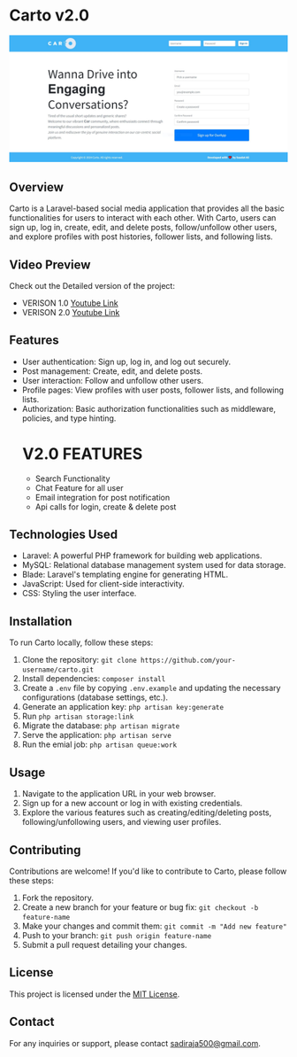 # Carto v2.0
![Carto ](public/carto-thumnail.JPG)

## Overview

Carto is a Laravel-based social media application that provides all the basic functionalities for users to interact with each other. With Carto, users can sign up, log in, create, edit, and delete posts, follow/unfollow other users, and explore profiles with post histories, follower lists, and following lists.

## Video Preview
Check out the Detailed version of the project:  

- VERISON 1.0 [Youtube Link](https://bit.ly/4bxezn6)  
- VERISON 2.0 [Youtube Link](https://bit.ly/4bhafaR)  


## Features

- User authentication: Sign up, log in, and log out securely.
- Post management: Create, edit, and delete posts.
- User interaction: Follow and unfollow other users.
- Profile pages: View profiles with user posts, follower lists, and following lists.
- Authorization: Basic authorization functionalities such as middleware, policies, and type hinting.
  # V2.0 FEATURES
  - Search Functionality
  - Chat Feature for all user
  - Email integration for post notification
  - Api calls for login, create & delete post

## Technologies Used

- Laravel: A powerful PHP framework for building web applications.
- MySQL: Relational database management system used for data storage.
- Blade: Laravel's templating engine for generating HTML.
- JavaScript: Used for client-side interactivity.
- CSS: Styling the user interface.

## Installation

To run Carto locally, follow these steps:

1. Clone the repository: `git clone https://github.com/your-username/carto.git`
2. Install dependencies: `composer install`
3. Create a `.env` file by copying `.env.example` and updating the necessary configurations (database settings, etc.).
4. Generate an application key: `php artisan key:generate`
5. Run `php artisan storage:link`
6. Migrate the database: `php artisan migrate`
7. Serve the application: `php artisan serve`
8. Run the emial job:  `php artisan queue:work`

## Usage

1. Navigate to the application URL in your web browser.
2. Sign up for a new account or log in with existing credentials.
3. Explore the various features such as creating/editing/deleting posts, following/unfollowing users, and viewing user profiles.

## Contributing

Contributions are welcome! If you'd like to contribute to Carto, please follow these steps:

1. Fork the repository.
2. Create a new branch for your feature or bug fix: `git checkout -b feature-name`
3. Make your changes and commit them: `git commit -m "Add new feature"`
4. Push to your branch: `git push origin feature-name`
5. Submit a pull request detailing your changes.

## License

This project is licensed under the [MIT License](LICENSE).

## Contact

For any inquiries or support, please contact sadiraja500@gmail.com.

